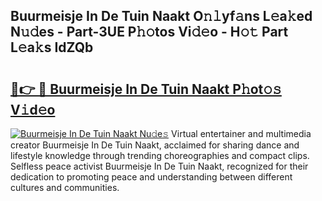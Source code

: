 ## Buurmeisje In De Tuin Naakt O𝚗𝚕yf𝚊ns L𝚎a𝚔ed N𝚞𝚍es - Part-3UE P𝚑𝚘tos Vi𝚍𝚎o - H𝚘𝚝 Part L𝚎a𝚔s IdZQb

# <h2><a href="http://kf1piz.oniu.top/?m=Buurmeisje+In+De+Tuin+Naakt">🔗👉 🔴 Buurmeisje In De Tuin Naakt P𝚑ot𝚘𝚜 V𝚒d𝚎o</a></h2>

[![Buurmeisje In De Tuin Naakt Nu𝚍e𝚜](https://i.imgur.com/0qMVB7G.gif)](http://kf1piz.oniu.top/?m=Buurmeisje+In+De+Tuin+Naakt)
Virtual entertainer and multimedia creator Buurmeisje In De Tuin Naakt, acclaimed for sharing dance and lifestyle knowledge through trending choreographies and compact clips. Selfless peace activist Buurmeisje In De Tuin Naakt, recognized for their dedication to promoting peace and understanding between different cultures and communities.  
